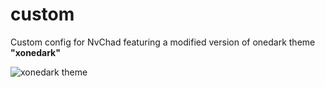 # custom
Custom config for NvChad featuring a modified version of onedark theme **"xonedark"**

![xonedark theme](https://raw.githubusercontent.com/devjessah/custom/master/xonedark.png)


